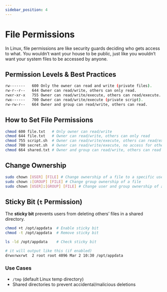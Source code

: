 ```yaml
---
sidebar_position: 4
---
```


# File Permissions

In Linux, file permissions are like security guards deciding who gets access to what. You wouldn’t want your house to be public, just like you wouldn’t want your system files to be accessed by anyone.

## Permission Levels & Best Practices

```bash
rw-------	600	Only the owner can read and write (private files).
rw-r--r--	644	Owner can read/write, others can only read.
rwxr-xr-x	755	Owner can read/write/execute, others can read/execute.
rwx------	700	Owner can read/write/execute (private script).
rw-rw-r--	664	Owner and group can read/write, others can read.
```

## How to Set File Permissions

```bash
chmod 600 file.txt   # Only owner can read/write  
chmod 644 file.txt   # Owner can read/write, others can only read  
chmod 755 script.sh  # Owner can read/write/execute, others can read/execute  
chmod 700 secret.sh  # Owner can read/write/execute, no access for others  
chmod 664 shared.txt # Owner and group can read/write, others can read  
```
## Change Ownership
```bash
sudo chown [USER] [FILE] # Change ownership of a file to a specific user
sudo chown :[GROUP] [FILE] # Change group ownership of a file
sudo chown [USER]:[GROUP] [FILE] # Change user and group ownership of a file
```

## Sticky Bit (`t` Permission)
The **sticky bit** prevents users from deleting others’ files in a shared directory.

```bash
chmod +t /opt/appdata  # Enable sticky bit  
chmod -t /opt/appdata  # Remove sticky bit  

ls -ld /opt/appdata    # Check sticky bit

# it will output like this (if enabled)
drwxrwxrwt  2 root root 4096 Mar 2 10:30 /opt/appdata
```

### Use Cases
- `/tmp` (default Linux temp directory)
- Shared directories to prevent accidental/malicious deletions



